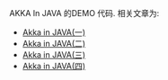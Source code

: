 AKKA In JAVA 的DEMO 代码.
相关文章为:

* [Akka in JAVA(一)](http://sunxiang0918.cn/2016/01/10/Akka-in-JAVA-1/)
* [Akka in JAVA(二)](http://sunxiang0918.cn/2016/01/13/Akka-in-JAVA-2/)
* [Akka in JAVA(三)](http://sunxiang0918.cn/2016/01/18/Akka-in-JAVA-3/)
* [Akka in JAVA(四)](http://sunxiang0918.cn/2016/02/10/Akka-in-JAVA-4/)
